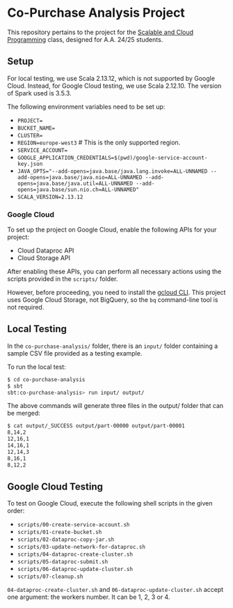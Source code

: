 # Co-Purchase Analysis Project

This repository pertains to the project for the [Scalable and Cloud Programming](https://www.unibo.it/en/study/phd-professional-masters-specialisation-schools-and-other-programmes/course-unit-catalogue/course-unit/2023/479058) class, designed for A.A. 24/25 students.

## Setup

For local testing, we use Scala 2.13.12, which is not supported by Google Cloud. Instead, for Google Cloud testing, we use Scala 2.12.10. The version of Spark used is 3.5.3.

The following environment variables need to be set up:

- `PROJECT=`
- `BUCKET_NAME=`
- `CLUSTER=`
- `REGION=europe-west3`  # This is the only supported region.
- `SERVICE_ACCOUNT=`
- `GOOGLE_APPLICATION_CREDENTIALS=$(pwd)/google-service-account-key.json`
- `JAVA_OPTS="--add-opens=java.base/java.lang.invoke=ALL-UNNAMED --add-opens=java.base/java.nio=ALL-UNNAMED --add-opens=java.base/java.util=ALL-UNNAMED --add-opens=java.base/sun.nio.ch=ALL-UNNAMED"`
- `SCALA_VERSION=2.13.12`

### Google Cloud

To set up the project on Google Cloud, enable the following APIs for your project:

- Cloud Dataproc API
- Cloud Storage API

After enabling these APIs, you can perform all necessary actions using the scripts provided in the `scripts/` folder.

However, before proceeding, you need to install the [gcloud CLI](https://cloud.google.com/sdk/docs/install). This project uses Google Cloud Storage, not BigQuery, so the `bq` command-line tool is not required.

## Local Testing

In the `co-purchase-analysis/` folder, there is an `input/` folder containing a sample CSV file provided as a testing example.

To run the local test:

```bash
$ cd co-purchase-analysis
$ sbt
sbt:co-purchase-analysis> run input/ output/
```

The above commands will generate three files in the output/ folder that can be merged:

```bash
$ cat output/_SUCCESS output/part-00000 output/part-00001
8,14,2
12,16,1
14,16,1
12,14,3
8,16,1
8,12,2
```

## Google Cloud Testing

To test on Google Cloud, execute the following shell scripts in the given order:

- `scripts/00-create-service-account.sh`
- `scripts/01-create-bucket.sh`
- `scripts/02-dataproc-copy-jar.sh`
- `scripts/03-update-network-for-dataproc.sh`
- `scripts/04-dataproc-create-cluster.sh`
- `scripts/05-dataproc-submit.sh`
- `scripts/06-dataproc-update-cluster.sh`
- `scripts/07-cleanup.sh`

`04-dataproc-create-cluster.sh` and `06-dataproc-update-cluster.sh` accept one
argument: the workers number. It can be 1, 2, 3 or 4.
